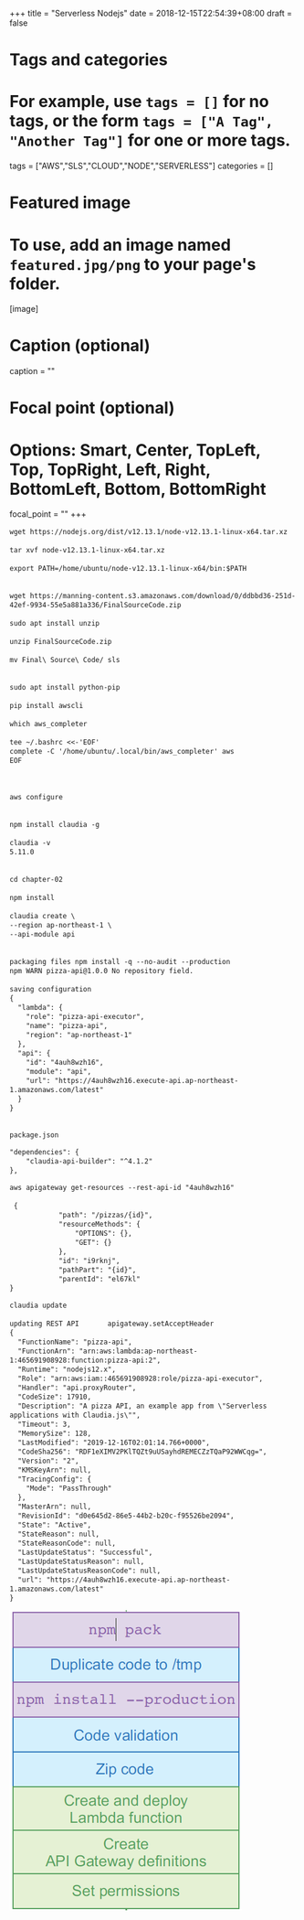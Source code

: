 +++
title = "Serverless Nodejs"
date = 2018-12-15T22:54:39+08:00
draft = false

# Tags and categories
# For example, use `tags = []` for no tags, or the form `tags = ["A Tag", "Another Tag"]` for one or more tags.
tags = ["AWS","SLS","CLOUD","NODE","SERVERLESS"]
categories = []

# Featured image
# To use, add an image named `featured.jpg/png` to your page's folder. 
[image]
  # Caption (optional)
  caption = ""

  # Focal point (optional)
  # Options: Smart, Center, TopLeft, Top, TopRight, Left, Right, BottomLeft, Bottom, BottomRight
  focal_point = ""
+++



```
wget https://nodejs.org/dist/v12.13.1/node-v12.13.1-linux-x64.tar.xz

tar xvf node-v12.13.1-linux-x64.tar.xz

export PATH=/home/ubuntu/node-v12.13.1-linux-x64/bin:$PATH


wget https://manning-content.s3.amazonaws.com/download/0/ddbbd36-251d-42ef-9934-55e5a881a336/FinalSourceCode.zip

sudo apt install unzip

unzip FinalSourceCode.zip

mv Final\ Source\ Code/ sls


sudo apt install python-pip

pip install awscli

which aws_completer

tee ~/.bashrc <<-'EOF'
complete -C '/home/ubuntu/.local/bin/aws_completer' aws
EOF



aws configure


npm install claudia -g

claudia -v
5.11.0


cd chapter-02

npm install

claudia create \
--region ap-northeast-1 \
--api-module api


packaging files npm install -q --no-audit --production
npm WARN pizza-api@1.0.0 No repository field.

saving configuration
{
  "lambda": {
    "role": "pizza-api-executor",
    "name": "pizza-api",
    "region": "ap-northeast-1"
  },
  "api": {
    "id": "4auh8wzh16",
    "module": "api",
    "url": "https://4auh8wzh16.execute-api.ap-northeast-1.amazonaws.com/latest"
  }
}


```

`package.json`

```
"dependencies": {
    "claudia-api-builder": "^4.1.2"
},
```


```
aws apigateway get-resources --rest-api-id "4auh8wzh16"

 {
            "path": "/pizzas/{id}",
            "resourceMethods": {
                "OPTIONS": {},
                "GET": {}
            },
            "id": "i9rknj",
            "pathPart": "{id}",
            "parentId": "el67kl"
}

```

```
claudia update

updating REST API       apigateway.setAcceptHeader
{
  "FunctionName": "pizza-api",
  "FunctionArn": "arn:aws:lambda:ap-northeast-1:465691908928:function:pizza-api:2",
  "Runtime": "nodejs12.x",
  "Role": "arn:aws:iam::465691908928:role/pizza-api-executor",
  "Handler": "api.proxyRouter",
  "CodeSize": 17910,
  "Description": "A pizza API, an example app from \"Serverless applications with Claudia.js\"",
  "Timeout": 3,
  "MemorySize": 128,
  "LastModified": "2019-12-16T02:01:14.766+0000",
  "CodeSha256": "RDF1eXIMV2PKlTQZt9uUSayhdREMECZzTQaP92WWCqg=",
  "Version": "2",
  "KMSKeyArn": null,
  "TracingConfig": {
    "Mode": "PassThrough"
  },
  "MasterArn": null,
  "RevisionId": "d0e645d2-86e5-44b2-b20c-f95526be2094",
  "State": "Active",
  "StateReason": null,
  "StateReasonCode": null,
  "LastUpdateStatus": "Successful",
  "LastUpdateStatusReason": null,
  "LastUpdateStatusReasonCode": null,
  "url": "https://4auh8wzh16.execute-api.ap-northeast-1.amazonaws.com/latest"
}

```

![](/img/serverless-node-packaging.png)



